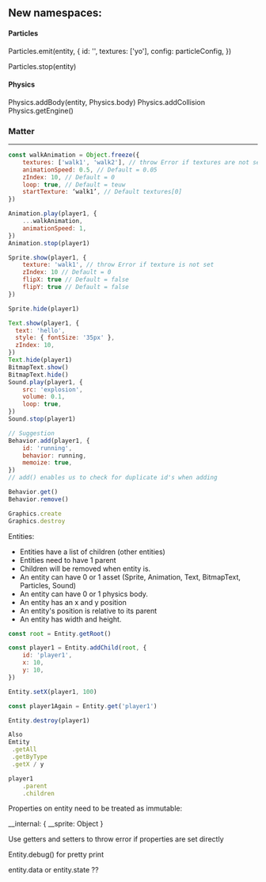 ## New namespaces:

#### Particles

Particles.emit(entity, { 
	id: '', 
	textures: ['yo'],
	config: particleConfig,
})

Particles.stop(entity)

#### Physics

Physics.addBody(entity, Physics.body)
Physics.addCollision
Physics.getEngine()

### Matter

-----

```js
const walkAnimation = Object.freeze({
	textures: ['walk1', 'walk2'], // throw Error if textures are not set
	animationSpeed: 0.5, // Default = 0.05
	zIndex: 10, // Default = 0
	loop: true, // Default = teuw
	startTexture: ‘walk1’, // Default textures[0]
})

Animation.play(player1, {
	...walkAnimation,
	animationSpeed: 1,
})
Animation.stop(player1)

Sprite.show(player1, {
	texture: 'walk1', // throw Error if texture is not set
	zIndex: 10 // Default = 0
	flipX: true // Default = false
	flipY: true // Default = false
})

Sprite.hide(player1)

Text.show(player1, {
  text: 'hello',
  style: { fontSize: '35px' },
  zIndex: 10,
})
Text.hide(player1)
BitmapText.show()
BitmapText.hide()
Sound.play(player1, {
	src: 'explosion',
	volume: 0.1,
	loop: true,
})
Sound.stop(player1)

// Suggestion
Behavior.add(player1, {
	id: 'running',
	behavior: running,
	memoize: true,
})
// add() enables us to check for duplicate id's when adding

Behavior.get()
Behavior.remove()

Graphics.create
Graphics.destroy
```

Entities:

 - Entities have a list of children (other entities)
 - Entities need to have 1 parent
 - Children will be removed when entity is.
 - An entity can have 0 or 1 asset (Sprite, Animation, Text, BitmapText, Particles, Sound)
 - An entity can have 0 or 1 physics body.
 - An entity has an x and y position
 - An entity's position is relative to its parent 
 - An entity has width and height.

```js
const root = Entity.getRoot()

const player1 = Entity.addChild(root, {
	id: 'player1', 
	x: 10, 
	y: 10,
})

Entity.setX(player1, 100)

const player1Again = Entity.get('player1')

Entity.destroy(player1)

Also
Emtity
 .getAll
 .getByType
 .getX / y 

player1
	.parent
	.children
```

Properties on entity need to be treated as immutable:

__internal: {
	__sprite: Object
}

Use getters and setters to throw error if properties are set directly

Entity.debug() for pretty print

entity.data or entity.state ??

